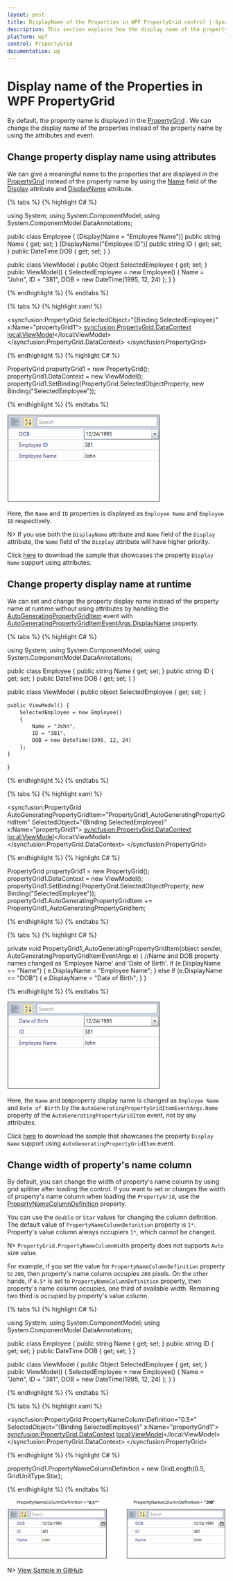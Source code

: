 ```yaml
---
layout: post
title: DisplayName of the Properties in WPF PropertyGrid control | Syncfusion
description: This section explains how the display name of the property item has been customized through attributes.
platform: wpf
control: PropertyGrid 
documentation: ug
---
```


# Display name of the Properties in WPF PropertyGrid

By default, the property name is displayed in the [PropertyGrid](https://www.syncfusion.com/wpf-ui-controls/propertygrid) . We can change the display name of the properties instead of the property name by using the attributes and event.

## Change property display name using attributes

We can give a meaningful name to the properties that are displayed in the [PropertyGrid](https://www.syncfusion.com/wpf-ui-controls/propertygrid) instead of the property name by using the [Name](https://docs.microsoft.com/en-us/dotnet/api/system.componentmodel.dataannotations.displayattribute.name?view=netframework-4.8#System_ComponentModel_DataAnnotations_DisplayAttribute_Name) field of the [Display](https://docs.microsoft.com/en-us/dotnet/api/system.componentmodel.dataannotations.displayattribute?view=netframework-4.8) attribute and [DisplayName](https://docs.microsoft.com/en-us/dotnet/api/system.componentmodel.displaynameattribute?view=netframework-4.8) attribute.

{% tabs %}
{% highlight C# %}

using System;
using System.ComponentModel;
using System.ComponentModel.DataAnnotations;

public class Employee {
    [Display(Name = "Employee Name")] 
    public string Name { get; set; }
    [DisplayName("Employee ID")]
    public string ID { get; set; }
    public DateTime DOB { get; set; }
}

public class ViewModel {
    public Object SelectedEmployee { get; set; }
    public ViewModel() {
        SelectedEmployee = new Employee()
        {
            Name = "John",
            ID = "381",
            DOB = new DateTime(1995, 12, 24)
        };
    }
}
      
{% endhighlight %}
{% endtabs %} 

{% tabs %}
{% highlight xaml %}

<syncfusion:PropertyGrid SelectedObject="{Binding SelectedEmployee}"
                         x:Name="propertyGrid1">
    <syncfusion:PropertyGrid.DataContext>
        <local:ViewModel></local:ViewModel>
    </syncfusion:PropertyGrid.DataContext>
</syncfusion:PropertyGrid>

{% endhighlight %} 
{% highlight C# %}

PropertyGrid propertyGrid1 = new PropertyGrid();
propertyGrid1.DataContext = new ViewModel();
propertyGrid1.SetBinding(PropertyGrid.SelectedObjectProperty, new Binding("SelectedEmployee"));

{% endhighlight %} 
{% endtabs %}

![Value specified in the Name field of the Display attribute and DisplayName attributes is displayed as Name of the property in PropertyGrid](Attribute-Images\Display-Name-Attribute.png)

Here, the `Name` and `ID` properties is displayed as `Employee Name` and  `Employee ID` respectively. 

N> If you use both the `DisplayName` attribute and `Name` field of the `Display` attribute, the `Name` field of the `Display` attribute will have higher priority.

 Click [here](https://github.com/SyncfusionExamples/wpf-property-grid-examples/tree/master/Samples/Name-Description) to download the sample that showcases the property `Display Name` support using attributes.

## Change property display name at runtime

We can set and change the property display name instead of the property name at runtime without using attributes by handling the [AutoGeneratingPropertyGridItem](https://help.syncfusion.com/cr/wpf/Syncfusion.Windows.PropertyGrid.PropertyGrid.html)  event with [AutoGeneratingPropertyGridItemEventArgs.DisplayName](https://help.syncfusion.com/cr/wpf/Syncfusion.Windows.PropertyGrid.AutoGeneratingPropertyGridItemEventArgs.html#Syncfusion_Windows_PropertyGrid_AutoGeneratingPropertyGridItemEventArgs_DisplayName) property.
   
{% tabs %}
{% highlight C# %}

using System;
using System.ComponentModel;
using System.ComponentModel.DataAnnotations;

public class Employee {
    public string Name { get; set; }
    public string ID { get; set; }
    public DateTime DOB { get; set; }
}

public class ViewModel {
    public object SelectedEmployee { get; set; }

    public ViewModel() {
        SelectedEmployee = new Employee()
        {
            Name = "John",
            ID = "381",
            DOB = new DateTime(1995, 12, 24)
        };
    }
}

{% endhighlight %} 
{% endtabs %} 

{% tabs %}
{% highlight xaml %}

<syncfusion:PropertyGrid AutoGeneratingPropertyGridItem="PropertyGrid1_AutoGeneratingPropertyGridItem"
                         SelectedObject="{Binding SelectedEmployee}"
                         x:Name="propertyGrid1">
    <syncfusion:PropertyGrid.DataContext>
        <local:ViewModel></local:ViewModel>
    </syncfusion:PropertyGrid.DataContext>
</syncfusion:PropertyGrid>

{% endhighlight %} 
{% highlight C# %}

PropertyGrid propertyGrid1 = new PropertyGrid();
propertyGrid1.DataContext = new ViewModel();
propertyGrid1.SetBinding(PropertyGrid.SelectedObjectProperty, new Binding("SelectedEmployee"));
propertyGrid1.AutoGeneratingPropertyGridItem += PropertyGrid1_AutoGeneratingPropertyGridItem;

{% endhighlight %} 
{% endtabs %} 

{% tabs %}
{% highlight C# %}

private void PropertyGrid1_AutoGeneratingPropertyGridItem(object sender, AutoGeneratingPropertyGridItemEventArgs e) {
    //Name and DOB property names changed as 'Employee Name' and 'Date of Birth'.
    if (e.DisplayName == "Name") {
        e.DisplayName = "Employee Name";
    }
    else if (e.DisplayName == "DOB") {
        e.DisplayName = "Date of Birth";
    }
}

{% endhighlight %} 
{% endtabs %} 

![Display name of the ID property changed to Employee ID by the DisplayName property of the AutoGeneratingPropertyGridItemEventArgs](Attribute-Images\DisplayName-AutoGeneratingPropertyGridItem.png)

Here, the `Name` and `DOB`property display name is changed as `Employee Name` and `Date of Birth` by the `AutoGeneratingPropertyGridItemEventArgs.Name` property of the `AutoGeneratingPropertyGridItem` event, not by any attributes.

Click [here](https://github.com/SyncfusionExamples/wpf-property-grid-examples/tree/master/Samples/AutoGeneratingPropertyGridItem%20event) to download the sample that showcases the property `Display Name` support using `AutoGeneratingPropertyGridItem` event.

## Change width of property's name column

By default, you can change the width of property's name column by using grid splitter after loading the control. If you want to set or changes the width of property's name column when loading the `PropertyGrid`, use the [PropertyNameColumnDefinition](https://help.syncfusion.com/cr/wpf/Syncfusion.Windows.PropertyGrid.PropertyGrid.html#Syncfusion_Windows_PropertyGrid_PropertyGrid_PropertyNameColumnDefinition) property. 

You can use the `double` or `Star` values for changing the column definition. The default value of `PropertyNameColumnDefinition` property is `1*`. Property's value column always occupiers `1*`, which cannot be changed.

N> `PropertyGrid.PropertyNameColumnWidth` property does not supports `Auto` size value.

For example, if you set the value for `PropertyNameColumnDefinition` property to `200`, then property's name column occupies `200` pixels. On the other hands, if `0.5*` is set to `PropertyNameColumnDefinition` property, then property's name column occupies, one third of available width. Remaining two third is occupied by property's value column. 

{% tabs %}
{% highlight C# %}

using System;
using System.ComponentModel;
using System.ComponentModel.DataAnnotations;

public class Employee {
    public string Name { get; set; }
    public string ID { get; set; }
    public DateTime DOB { get; set; }
}

public class ViewModel {
    public Object SelectedEmployee { get; set; }
    public ViewModel() {
        SelectedEmployee = new Employee()
        {
            Name = "John",
            ID = "381",
            DOB = new DateTime(1995, 12, 24)
        };
    }
}
      
{% endhighlight %}
{% endtabs %} 

{% tabs %}
{% highlight xaml %}

<syncfusion:PropertyGrid PropertyNameColumnDefinition="0.5*"
                         SelectedObject="{Binding SelectedEmployee}"
                         x:Name="propertyGrid1">
    <syncfusion:PropertyGrid.DataContext>
        <local:ViewModel></local:ViewModel>
    </syncfusion:PropertyGrid.DataContext>
</syncfusion:PropertyGrid>

{% endhighlight %} 
{% highlight C# %}

propertyGrid1.PropertyNameColumnDefinition = new GridLength(0.5, GridUnitType.Star);

{% endhighlight %} 
{% endtabs %}

![PropertyName column width changed before application loading](Attribute-Images\PropertyNameColumnDefinition.png)

N> [View Sample in GitHub](https://github.com/SyncfusionExamples/wpf-property-grid-examples/tree/master/Samples/Common)